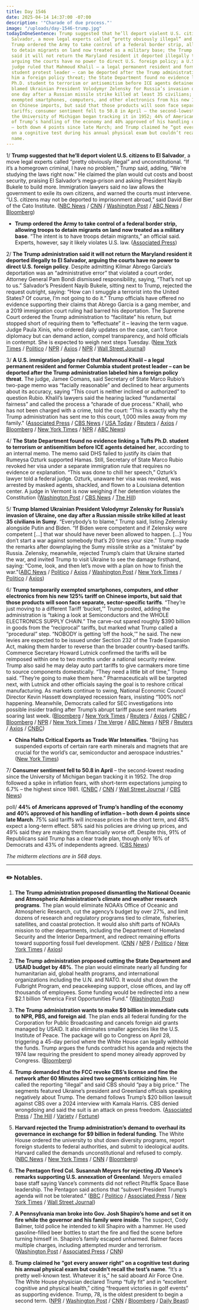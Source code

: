 ```yaml
---
title: Day 1546
date: 2025-04-14 14:37:00 -07:00
description: '"Charade of due process."'
image: "/uploads/day-1546-trump.jpg"
todayInOneSentence: Trump suggested that he’ll deport violent U.S. citizens to El
  Salvador, a move legal experts called “pretty obviously illegal” and unconstitutional;
  Trump ordered the Army to take control of a federal border strip, allowing troops
  to detain migrants on land now treated as a military base; the Trump administration
  said it will not return the Maryland resident it deported illegally to El Salvador,
  arguing the courts have no power to direct U.S. foreign policy; a U.S. immigration
  judge ruled that Mahmoud Khalil – a legal permanent resident and former Columbia
  student protest leader – can be deported after the Trump administration labeled
  him a foreign policy threat; the State Department found no evidence linking a Tufts
  Ph.D. student to terrorism or antisemitism before ICE agents detained her; Trump
  blamed Ukrainian President Volodymyr Zelensky for Russia’s invasion of Ukraine,
  one day after a Russian missile strike killed at least 35 civilians; Trump temporarily
  exempted smartphones, computers, and other electronics from his new 125% tariff
  on Chinese imports, but said that those products will soon face separate, sector-specific
  tariffs; consumer sentiment fell to 50.8 in April – the second-lowest reading since
  the University of Michigan began tracking it in 1952; 44% of Americans approved
  of Trump’s handling of the economy and 40% approved of his handling of inflation
  – both down 4 points since late March; and Trump claimed he “got every answer right”
  on a cognitive test during his annual physical exam but couldn’t recall the test’s
  name.
---
```


1/ **Trump suggested that he’ll deport violent U.S. citizens to El Salvador**, a move legal experts called “pretty obviously illegal” and unconstitutional. “If it’s a homegrown criminal, I have no problem,” Trump said, adding, “We’re studying the laws right now.” He claimed the plan would cut costs and boost security, praising El Salvador’s mega-prison and asking President Nayib Bukele to build more. Immigration lawyers said no law allows the government to exile its own citizens, and warned the courts must intervene. “U.S. citizens may not be deported to imprisonment abroad,” said David Bier of the Cato Institute. ([NBC News](https://www.nbcnews.com/politics/donald-trump/trump-floats-legally-questionable-proposal-deport-us-citizens-rcna201183) / [CNN](https://www.cnn.com/politics/live-news/trump-presidency-tarrifs-bukele-visit-04-14-25#cm9h9c13l00143b6oav1nr8mv) / [Washington Post](https://www.washingtonpost.com/politics/2025/04/14/trump-presidency-news-tariffs-deportations/#link-ABMVR6JGKVFPNDQVRQSHSXWHH4) / [ABC News](https://abcnews.go.com/Politics/trump-hosts-el-salvadors-bukele-amid-deportation-controversy/story?id=120788481) / [Bloomberg](https://www.bloomberg.com/news/articles/2025-04-14/bukele-says-deported-maryland-man-won-t-be-returned-to-us))

* **Trump ordered the Army to take control of a federal border strip, allowing troops to detain migrants on land now treated as a military base**. “The intent is to have troops detain migrants,” an official said. Experts, however, say it likely violates U.S. law. ([Associated Press](https://apnews.com/article/border-trump-roosevelt-military-immigration-85974188a51593351eed70ad26291888))

2/ **The Trump administration said it will not return the Maryland resident it deported illegally to El Salvador, arguing the courts have no power to direct U.S. foreign policy**. Despite admitting Kilmar Abrego Garcia’s deportation was an “administrative error” that violated a court order, Attorney General Pam Bondi dismissed responsibility, saying, “That’s not up to us.” Salvador’s President Nayib Bukele, sitting next to Trump, rejected the request outright, saying: “How can I smuggle a terrorist into the United States? Of course, I’m not going to do it.” Trump officials have offered no evidence supporting their claims that Abrego Garcia is a gang member, and a 2019 immigration court ruling had barred his deportation. The Supreme Court ordered the Trump administration to “facilitate” his return, but stopped short of requiring them to “effectuate” it – leaving the term vague. Judge Paula Xinis, who ordered daily updates on the case, can’t force diplomacy but can demand action, compel transparency, and hold officials in contempt. She is expected to weigh next steps Tuesday. ([New York Times](https://www.nytimes.com/2025/04/13/us/politics/trump-courts-deportation-el-salvador.html) / [Politico](https://www.politico.com/news/2025/04/13/abrego-garcia-el-salvador-trump-administration-00288502) / [NPR](https://www.npr.org/2025/04/12/nx-s1-5363234/trump-administration-judge-update-on-kilmar-armando-abrego-garcia) / [Axios](https://www.axios.com/2025/04/14/nayib-bukele-kilmar-abrego-garcia-trump-deportation-return) / [NPR](https://www.npr.org/2025/04/14/nx-s1-5364502/trump-bukele-el-salvador-deportation) / [Wall Street Journal](https://www.wsj.com/politics/policy/el-salvadors-bukele-says-he-doesnt-have-power-to-return-mistakenly-deported-man-39c76f94))

3/ **A U.S. immigration judge ruled that Mahmoud Khalil – a legal permanent resident and former Columbia student protest leader – can be deported after the Trump administration labeled him a foreign policy threat**. The judge, Jamee Comans, said Secretary of State Marco Rubio’s two-page memo was “facially reasonable” and declined to hear arguments about its accuracy, saying “This court is neither inclined or authorized” to question Rubio. Khalil’s lawyers said the hearing lacked “fundamental fairness” and called the process a “charade of due process.” Khalil, who has not been charged with a crime, told the court: “This is exactly why the Trump administration has sent me to this court, 1,000 miles away from my family." ([Associated Press](https://apnews.com/article/mahmoud-khalil-columbia-protester-ruling-deport-fd9e80583af3109d7de0a5264e79ea61) / [CBS News](https://www.cbsnews.com/news/mahmoud-khalil-immigration-judge-deportation-columbia-protester/) / [USA Today](https://www.usatoday.com/story/news/nation/2025/04/11/mahmoud-khalil-deported-judge-nj-lawsuit-louisiana/83050551007/) / [Reuters](https://www.reuters.com/world/us/us-immigration-judge-decide-whether-columbia-student-mahmoud-khalil-can-be-2025-04-11/) / [Axios](https://www.axios.com/2025/04/11/mahmoud-khalil-deportation-ruling-antisemitism) / [Bloomberg](https://www.bloomberg.com/news/articles/2025-04-11/columbia-activist-s-deportation-ordered-by-judge-lawyers-say) / [New York Times](https://www.nytimes.com/2025/04/11/nyregion/khalil-jena-deportation-ruling.html) / [NPR](https://www.npr.org/2025/04/11/nx-s1-5361208/mahmoud-khalil-deported-judge-rubio-antisemitism-immigration-court) / [ABC News](https://abcnews.go.com/US/judge-decides-columbia-activist-mahmoud-khalil-deported-us/story?id=120726623))

4/ **The State Department found no evidence linking a Tufts Ph.D. student to terrorism or antisemitism before ICE agents detained her**, according to an internal memo. The memo said DHS failed to justify its claim that Rumeysa Ozturk supported Hamas. Still, Secretary of State Marco Rubio revoked her visa under a separate immigration rule that requires no evidence or explanation. “This was done to chill her speech,” Ozturk’s lawyer told a federal judge. Ozturk, unaware her visa was revoked, was arrested by masked agents, shackled, and flown to a Louisiana detention center. A judge in Vermont is now weighing if her detention violates the Constitution ([Washington Post](https://www.washingtonpost.com/national-security/2025/04/13/tufts-student-rumeysa-ozturk-rubio-trump/) / [CBS News](https://www.cbsnews.com/news/rumeysa-ozturk-tufts-student-ice-hearing-jurisdiction/) / [The Hill](https://thehill.com/homenews/education/5247772-state-antisemitism-terrorism-tufts-student-rumeysa-ozturk-rubio-dhs/))

5/ **Trump blamed Ukrainian President Volodymyr Zelensky for Russia’s invasion of Ukraine, one day after a Russian missile strike killed at least 35 civilians in Sumy**. “Everybody’s to blame,” Trump said, listing Zelensky alongside Putin and Biden. “If Biden were competent and if Zelensky were competent [...] that war should have never been allowed to happen. [...] You don’t start a war against somebody that’s 20 times your size.” Trump made the remarks after downplaying the Sumy missile strike as a “mistake” by Russia. Zelensky, meanwhile, rejected Trump’s claim that Ukraine started the war, and invited Trump to visit Ukraine to see the damage firsthand, saying: “Come, look, and then let’s move with a plan on how to finish the war."([ABC News](https://abcnews.go.com/International/russian-missile-strike-ukraines-sumy-kills-mayor/story?id=120759230) / [Politico](https://www.politico.com/news/2025/04/14/trump-ukraine-russia-war-00289352) / [Axios](https://www.axios.com/2025/04/14/trump-blames-zelensky-russia-ukraine-war-ceasefire) / [Washington Post](https://www.washingtonpost.com/politics/2025/04/14/trump-presidency-news-tariffs-deportations/) / [New York Times](https://www.nytimes.com/2025/04/14/world/europe/trump-ukraine-sumy-russia-attack.html) / [Politico](https://www.politico.eu/article/volodymyr-zelenskyy-jab-jd-vance-justify-russia-war-ukraine/) / [Axios](https://www.axios.com/2025/04/14/zelensky-trump-vance-russia-ukraine-war-60-minutes))

6/ **Trump temporarily exempted smartphones, computers, and other electronics from his new 125% tariff on Chinese imports, but said that those products will soon face separate, sector-specific tariffs**. “They’re just moving to a different Tariff ‘bucket,’” Trump posted, adding the administration is “taking a look at Semiconductors and the WHOLE ELECTRONICS SUPPLY CHAIN.”  The carve-out spared roughly $390 billion in goods from the “reciprocal” tariffs, but marked what Trump called a “procedural” step. “NOBODY is getting ‘off the hook,’” he said. The new levies are expected to be issued under Section 232 of the Trade Expansion Act, making them harder to reverse than the broader country-based tariffs. Commerce Secretary Howard Lutnick confirmed the tariffs will be reimposed within one to two months under a national security review. Trump also said he may delay auto part tariffs to give carmakers more time to source components domestically. “They need a little bit of time,” Trump said. “They’re going to make them here.” Pharmaceuticals will be targeted next, with Lutnick and other officials saying the goal is to reshore critical manufacturing. As markets continue to swing, National Economic Council Director Kevin Hassett downplayed recession fears, insisting “100% not” happening. Meanwhile, Democrats called for SEC investigations into possible insider trading after Trump’s abrupt tariff pause sent markets soaring last week. ([Bloomberg](https://www.bloomberg.com/news/articles/2025-04-14/trump-floats-exceptions-for-auto-parts-facing-25-us-tariffs) / [New York Times](https://www.nytimes.com/2025/04/13/us/politics/trump-tariffs-china-chips-technology.html) / [Reuters](https://www.reuters.com/markets/trump-plans-separate-levy-exempted-electronics-amid-trade-war-lutnick-says-2025-04-13/) / [Axios](https://www.axios.com/2025/04/14/trump-chip-tariffs-china) / [CNBC](https://www.cnbc.com/2025/04/14/trump-tariffs-recession-hassett-insider-trading.html) / [Bloomberg](https://www.bloomberg.com/news/articles/2025-04-13/china-says-us-tariff-exemption-a-small-step-to-undoing-mistake) / [NPR](https://www.npr.org/2025/04/12/nx-s1-5363025/apple-iphone-tariff-exemption-china) / [New York Times](https://www.nytimes.com/2025/04/14/business/economy/trump-semiconductor-tariffs-china.html) / [The Verge](https://www.theverge.com/news/647666/trump-exempts-smartphones-laptops-chips-tariffs) / [ABC News](https://abcnews.go.com/Politics/commerce-secretary-lutnick-tariff-exemptions-electronics-temporary/story?id=120752319) / [NPR](https://www.npr.org/2025/04/13/g-s1-60086/semiconduct-tariffs-trump) / [Reuters](https://www.reuters.com/markets/us-commerce-secretary-says-exempted-electronic-products-come-under-separate-2025-04-13/) / [Axios](https://www.axios.com/2025/04/13/trump-tariffs-exemption-electronics-temporary) / [CNBC](https://www.cnbc.com/2025/04/12/trump-exempts-phones-computers-chips-tariffs-apple-dell.html))

* **China Halts Critical Exports as Trade War Intensifies**. "Beijing has suspended exports of certain rare earth minerals and magnets that are crucial for the world’s car, semiconductor and aerospace industries." ([New York Times](https://www.nytimes.com/2025/04/13/business/china-rare-earths-exports.html))

7/ **Consumer sentiment fell to 50.8 in April** – the second-lowest reading since the University of Michigan began tracking it in 1952. The drop followed a spike in inflation fears, with short-term expectations jumping to 6.7% – the highest since 1981. ([CNBC](https://www.cnbc.com/2025/04/11/consumer-sentiment-tumbles-in-april-as-inflation-fears-spike-university-of-michigan-survey-shows.html) / [CNN](https://www.cnn.com/2025/04/11/economy/us-consumer-sentiment-april) / [Wall Street Journal](https://www.wsj.com/economy/consumer-confidence-sinks-further-umich-says-c3c09654) / [CBS News](https://www.cbsnews.com/news/consumer-sentiment-report-plunge-april-michigan-trump-tariffs/))

poll/ **44% of Americans approved of Trump’s handling of the economy and 40% approved of his handling of inflation – both down 4 points since late March**. 75% said tariffs will increase prices in the short term, and 48% expect a long-term effect. 58% said his policies are driving up prices, and 49% said they are making them financially worse off. Despite this, 91% of Republicans said Trump has a clear trade plan, though only 16% of Democrats and 43% of independents agreed. ([CBS News](https://www.cbsnews.com/news/poll-trump-tariffs-13-04-2025/))

*The midterm elections are in 568 days.*

---

### ✏️ Notables.

1. **The Trump administration proposed dismantling the National Oceanic and Atmospheric Administration’s climate and weather research programs**. The plan would eliminate NOAA’s Office of Oceanic and Atmospheric Research, cut the agency’s budget by over 27%, and limit dozens of research and regulatory programs tied to climate, fisheries, satellites, and coastal protection. It would also shift parts of NOAA’s mission to other departments, including the Department of Homeland Security and the Interior Department, and redirect remaining efforts toward supporting fossil fuel development. ([CNN](https://www.cnn.com/2025/04/11/climate/trump-noaa-budget-cuts) / [NPR](https://www.npr.org/2025/04/11/nx-s1-5361366/major-budget-cuts-proposed-for-the-national-oceanic-and-atmospheric-administration) / [Politico](https://www.politico.com/news/2025/04/11/white-house-plan-guts-noaa-climate-research-00286408) / [New York Times](https://www.nytimes.com/2025/04/11/climate/noaa-research-budget-cuts.html) / [Axios](https://www.axios.com/2025/04/14/nasas-climate-funding-in-jeopardy-with-potential-cuts))

2. **The Trump administration proposed cutting the State Department and USAID budget by 48%**. The plan would eliminate nearly all funding for humanitarian aid, global health programs, and international organizations including the U.N. and NATO. It would shut down the Fulbright Program, end peacekeeping support, close offices, and lay off thousands of employees. Some funding would be redirected into a new $2.1 billion “America First Opportunities Fund.” ([Washington Post](https://www.washingtonpost.com/national-security/2025/04/14/state-department-budget-cuts-trump-rubio/))

3. **The Trump administration wants to make $9 billion in immediate cuts to NPR, PBS, and foreign aid**. The plan ends all federal funding for the Corporation for Public Broadcasting and cancels foreign aid grants managed by USAID. It also eliminates smaller agencies like the U.S. Institute of Peace. The package will go to Congress on April 28, triggering a 45-day period where the White House can legally withhold the funds. Trump argues the funds contradict his agenda and rejects the 1974 law requiring the president to spend money already approved by Congress. ([Bloomberg](https://www.bloomberg.com/news/articles/2025-04-14/trump-targets-npr-pbs-foreign-aid-in-9-billion-spending-cut))

4. **Trump demanded that the FCC revoke CBS’s license and fine the network after 60 Minutes aired two segments criticizing him**. He called the reporting “illegal” and said CBS should “pay a big price.” The segments featured Ukraine’s president and Greenland officials speaking negatively about Trump. The demand follows Trump’s $20 billion lawsuit against CBS over a 2024 interview with Kamala Harris. CBS denied wrongdoing and said the suit is an attack on press freedom. ([Associated Press](https://apnews.com/article/trump-cbs-60-minutes-2c8a32df63f3ec50cfffe94a26436fda) / [The Hill](https://thehill.com/media/5247488-trump-says-cbs-should-lose-license-after-60-minutes-segments-on-ukraine-greenland/) / [Variety](https://variety.com/2025/politics/news/trump-honored-sue-60-minutes-cbs-urges-fcc-maximum-fines-1236368760/) / [Fortune](https://fortune.com/2025/04/14/donald-trump-fcc-chair-paramount-cbs-60minutes/))

5. **Harvard rejected the Trump administration’s demand to overhaul its governance in exchange for $9 billion in federal funding**. The White House ordered the university to shut down diversity programs, report foreign students to federal authorities, and submit to ideological audits. Harvard called the demands unconstitutional and refused to comply. ([NBC News](https://www.nbcnews.com/news/us-news/harvard-rejects-trump-administration-demands-threats-funding-cuts-rcna201203) / [New York Times](https://www.nytimes.com/2025/04/14/us/harvard-trump-reject-demands.html) / [CNN](https://www.cnn.com/2025/04/14/us/harvard-rejects-policy-changes/index.html) / [Bloomberg](https://www.bloomberg.com/news/articles/2025-04-14/harvard-rejects-proposed-agreement-with-trump-administration))

6. **The Pentagon fired Col. Susannah Meyers for rejecting JD Vance’s remarks supporting U.S. annexation of Greenland**. Meyers emailed base staff saying Vance’s comments did not reflect Pituffik Space Base leadership. The Pentagon said actions that “subvert President Trump’s agenda will not be tolerated.” ([BBC](https://www.bbc.com/news/articles/creq99l218do) / [Politico](https://www.politico.eu/article/us-military-fires-commander-susannah-meyers-greenland-base-critic-jd-vance-visit/) / [Associated Press](https://apnews.com/article/greenland-commander-fired-vance-space-force-48d542d1b6adc5e920b45b252de3a7d0) / [New York Times](https://www.nytimes.com/2025/04/11/world/europe/greenland-pituffik-vance-military-commander.html) / [Wall Street Journal](https://www.wsj.com/politics/national-security/pentagon-fires-commander-of-greenland-base-that-vance-visited-7f7d4089))

7. **A Pennsylvania man broke into Gov. Josh Shapiro’s home and set it on fire while the governor and his family were inside**. The suspect, Cody Balmer, told police he intended to kill Shapiro with a hammer. He used gasoline-filled beer bottles to start the fire and fled the scene before turning himself in. Shapiro’s family escaped unharmed. Balmer faces multiple charges, including attempted murder and terrorism. ([Washington Post](https://www.washingtonpost.com/nation/2025/04/14/cody-balmer-josh-shapiro-arson-fire-pennsylvania/) / [Associated Press](https://apnews.com/article/josh-shapiro-arson-charges-pennsylvania-governor-c3ccfc0f23a40f2b10bd6ba767d53f80) / [CNN](https://www.cnn.com/2025/04/14/us/pennsylvania-governor-arson-what-we-know-hnk/index.html))

8. **Trump claimed he “got every answer right” on a cognitive test during his annual physical exam but couldn’t recall the test’s name**. “It’s a pretty well-known test. Whatever it is,” he said aboard Air Force One. The White House physician declared Trump “fully fit” and in “excellent cognitive and physical health,” citing “frequent victories in golf events” as supporting evidence. Trump, 78, is the oldest president to begin a second term. ([NPR](https://www.npr.org/2025/04/11/nx-s1-5361249/trump-physical-cognitive-test) / [Washington Post](https://www.washingtonpost.com/politics/2025/04/13/trump-physical-exam-results/) / [CNN](https://www.cnn.com/2025/04/13/politics/trumps-health-report/index.html) / [Bloomberg](https://www.bloomberg.com/news/articles/2025-04-12/trump-says-he-aced-a-cognitive-test-during-physical-exam) / [Daily Beast](https://www.thedailybeast.com/trump-cant-recall-the-details-of-his-favorite-cognitive-test/))

